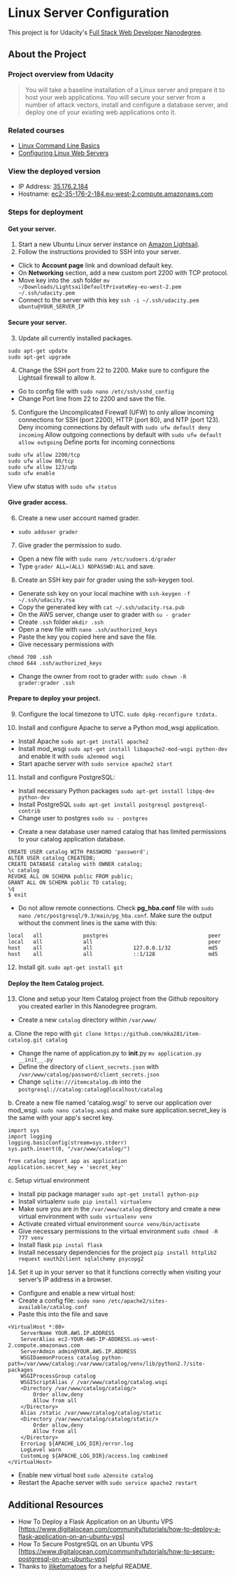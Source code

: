 # Linux Server Configuration

This project is for Udacity's [Full Stack Web Developer Nanodegree](https://www.udacity.com/course/full-stack-web-developer-nanodegree--nd004).

## About the Project

### Project overview from Udacity
> You will take a baseline installation of a Linux server and prepare it to host your web applications. You will secure your server from a number of attack vectors, install and configure a database server, and deploy one of your existing web applications onto it.

### Related courses
- [Linux Command Line Basics](https://www.udacity.com/course/linux-command-line-basics--ud595)
- [Configuring Linux Web Servers](https://www.udacity.com/course/configuring-linux-web-servers--ud299)

### View the deployed version
- IP Address: [35.176.2.184](http://35.176.2.184)
- Hostname: [ec2-35-176-2-184.eu-west-2.compute.amazonaws.com](http://ec2-35-176-2-184.eu-west-2.compute.amazonaws.com)

### Steps for deployment
#### Get your server.
1. Start a new Ubuntu Linux server instance on [Amazon Lightsail](https://lightsail.aws.amazon.com/).
2. Follow the instructions provided to SSH into your server.
- Click to **Account page** link and download default key.
- On **Networking** section, add a new custom port 2200 with TCP protocol.
- Move key into the .ssh folder `mv ~/Downloads/LightsailDefaultPrivateKey-eu-west-2.pem
 ~/.ssh/udacity.pem`
- Connect to the server with this key `ssh -i ~/.ssh/udacity.pem ubuntu@YOUR_SERVER_IP`

#### Secure your server.
3. Update all currently installed packages.
```
sudo apt-get update
sudo apt-get upgrade
```

4. Change the SSH port from 22 to 2200. Make sure to configure the Lightsail firewall to allow it.
- Go to config file with `sudo nano /etc/ssh/sshd_config`
- Change Port line from 22 to 2200 and save the file.

5. Configure the Uncomplicated Firewall (UFW) to only allow incoming connections for SSH (port 2200), HTTP (port 80), and NTP (port 123).
Deny incoming connections by default with `sudo ufw default deny incoming`
Allow outgoing connections by default with `sudo ufw default allow outgoing`
Define ports for incoming connections
```
sudo ufw allow 2200/tcp
sudo ufw allow 80/tcp
sudo ufw allow 123/udp
sudo ufw enable
```
View ufw status with `sudo ufw status`

#### Give grader access.
6. Create a new user account named grader.
- `sudo adduser grader`
7. Give grader the permission to sudo.
- Open a new file with `sudo nano /etc/sudoers.d/grader`
- Type `grader ALL=(ALL) NOPASSWD:ALL` and save.
8. Create an SSH key pair for grader using the ssh-keygen tool.
- Generate ssh key on your local machine with `ssh-keygen -f ~/.ssh/udacity.rsa`
- Copy the generated key with `cat ~/.ssh/udacity.rsa.pub`
- On the AWS server, change user to grader with `su - grader`
- Create `.ssh` folder `mkdir .ssh`
- Open a new file with `nano .ssh/authorized_keys`
- Paste the key you copied here and save the file.
- Give necessary permissions with
```
chmod 700 .ssh
chmod 644 .ssh/authorized_keys
```
- Change the owner from root to grader with: `sudo chown -R grader:grader .ssh`

#### Prepare to deploy your project.
9. Configure the local timezone to UTC. `sudo dpkg-reconfigure tzdata.`

10. Install and configure Apache to serve a Python mod_wsgi application.
- Install Apache `sudo apt-get install apache2`
- Install mod_wsgi `sudo apt-get install libapache2-mod-wsgi python-dev` and enable it with `sudo a2enmod wsgi`
- Start apache server with `sudo service apache2 start`

11. Install and configure PostgreSQL:
- Install necessary Python packages `sudo apt-get install libpq-dev python-dev`
- Install PostgreSQL `sudo apt-get install postgresql postgresql-contrib`
- Change user to postgres `sudo su - postgres`
* Create a new database user named catalog that has limited permissions to your catalog application database.
```
CREATE USER catalog WITH PASSWORD 'password';
ALTER USER catalog CREATEDB;
CREATE DATABASE catalog with OWNER catalog;
\c catalog
REVOKE ALL ON SCHEMA public FROM public;
GRANT ALL ON SCHEMA public TO catalog;
\q
$ exit
```
* Do not allow remote connections. Check **pg_hba.conf** file with `sudo nano /etc/postgresql/9.3/main/pg_hba.conf`. Make sure the output without the comment lines is the same with this:
```
local   all             postgres                                peer
local   all             all                                     peer
host    all             all             127.0.0.1/32            md5
host    all             all             ::1/128                 md5                    
```

12. Install git. `sudo apt-get install git`

#### Deploy the Item Catalog project.
13. Clone and setup your Item Catalog project from the Github repository you created earlier in this Nanodegree program.
- Create a new `catalog` directory within `/var/www/`

a. Clone the repo with `git clone https://github.com/mka281/item-catalog.git catalog`
- Change the name of application.py to __init__.py `mv application.py __init__.py`
- Define the directory of `client_secrets.json` with `/var/www/catalog/password/client_secrets.json`
- Change `sqlite:///itemcatalog.db` into the `postgresql://catalog:catalog@localhost/catalog`

b. Create a new file named 'catalog.wsgi' to serve our application over mod_wsgi. `sudo nano catalog.wsgi` and make sure application.secret_key is the same with your app's secret key.  
```
import sys
import logging
logging.basicConfig(stream=sys.stderr)
sys.path.insert(0, "/var/www/catalog/")

from catalog import app as application
application.secret_key = 'secret_key'
```

c. Setup virtual environment
- Install pip package manager `sudo apt-get install python-pip`
- Install virtualenv `sudo pip install virtualenv`
- Make sure you are in the `/var/www/catalog` directory and create a new virtual environment with `sudo virtualenv venv`
- Activate created virtual environment `source venv/bin/activate`
- Give necessary permissions to the virtual environment `sudo chmod -R 777 venv`
- Install flask `pip instal flask`
- Install necessary dependencies for the project `pip install httplib2 request oauth2client sqlalchemy psycopg2`


14. Set it up in your server so that it functions correctly when visiting your server’s IP address in a browser.
- Configure and enable a new virtual host:
- Create a config file: `sudo nano /etc/apache2/sites-available/catalog.conf`
- Paste this into the file and save
```
<VirtualHost *:80>
    ServerName YOUR.AWS.IP.ADDRESS
    ServerAlias ec2-YOUR-AWS-IP-ADDRESS.us-west-2.compute.amazonaws.com
    ServerAdmin admin@YOUR.AWS.IP.ADDRESS
    WSGIDaemonProcess catalog python-path=/var/www/catalog:/var/www/catalog/venv/lib/python2.7/site-packages
    WSGIProcessGroup catalog
    WSGIScriptAlias / /var/www/catalog/catalog.wsgi
    <Directory /var/www/catalog/catalog/>
        Order allow,deny
        Allow from all
    </Directory>
    Alias /static /var/www/catalog/catalog/static
    <Directory /var/www/catalog/catalog/static/>
        Order allow,deny
        Allow from all
    </Directory>
    ErrorLog ${APACHE_LOG_DIR}/error.log
    LogLevel warn
    CustomLog ${APACHE_LOG_DIR}/access.log combined
</VirtualHost>
```
- Enable new virtual host `sudo a2ensite catalog`
- Restart the Apache server with `sudo service apache2 restart`


## Additional Resources
- How To Deploy a Flask Application on an Ubuntu VPS [https://www.digitalocean.com/community/tutorials/how-to-deploy-a-flask-application-on-an-ubuntu-vps]
- How To Secure PostgreSQL on an Ubuntu VPS [https://www.digitalocean.com/community/tutorials/how-to-secure-postgresql-on-an-ubuntu-vps]
- Thanks to [iliketomatoes](https://github.com/iliketomatoes) for a helpful README.
